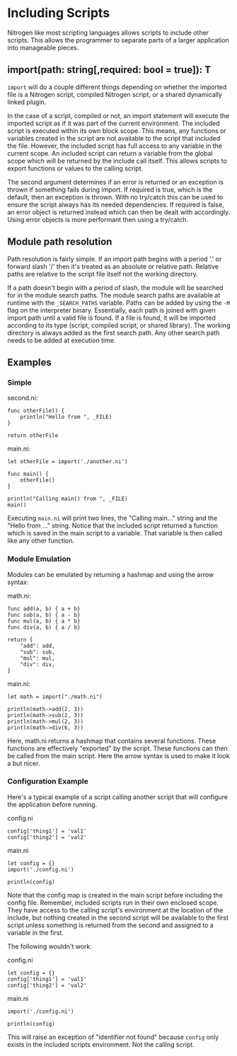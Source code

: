 # Including Scripts

Nitrogen like most scripting languages allows scripts to include other scripts. This allows the programmer to
separate parts of a larger application into manageable pieces.

## import(path: string[,required: bool = true]): T

`import` will do a couple different things depending on whether the imported file is a Nitrogen script,
compiled Nitrogen script, or a shared dynamically linked plugin.

In the case of a script, compiled or not, an import statement will execute the imported script as
if it was part of the current environment. The included script is executed within its own block scope.
This means, any functions or variables created in the script are not available to the script that
included the file. However, the included script has full access to any variable in the current scope.
An included script can return a variable from the global scope which will be returned by
the include call itself. This allows scripts to export functions or values to the calling script.

The second argument determines if an error is returned or an exception is thrown if something fails
during import. If required is true, which is the default, then an exception is thrown. With no try/catch
this can be used to ensure the script always has its needed dependencies. If required is false, an error
object is returned instead which can then be dealt with accordingly. Using error objects is more performant
then using a try/catch.

## Module path resolution

Path resolution is fairly simple. If an import path begins with a period '.' or forward slash '/' then
it's treated as an absolute or relative path. Relative paths are relative to the script file itself not
the working directory.

If a path doesn't begin with a period of slash, the module will be searched for in the module search paths.
The module search paths are available at runtime with the `_SEARCH_PATHS` variable. Paths can be added
by using the `-M` flag on the interpreter binary. Essentially, each path is joined with given import path
until a valid file is found. If a file is found, it will be imported according to its type (script, compiled
script, or shared library). The working directory is always added as the first search path. Any other search
path needs to be added at execution time.

## Examples

### Simple

second.ni:

```
func otherFile() {
    println("Hello from ", _FILE)
}

return otherFile
```

main.ni:

```
let otherFile = import('./another.ni')

func main() {
    otherFile()
}

println("Calling main() from ", _FILE)
main()
```

Executing `main.ni` will print two lines, the "Calling main..." string and the "Hello from ..." string.
Notice that the included script returned a function which is saved in the main script to a variable.
That variable is then called like any other function.

### Module Emulation

Modules can be emulated by returning a hashmap and using the arrow syntax:

math.ni:

```
func add(a, b) { a + b}
func sub(a, b) { a - b}
func mul(a, b) { a * b}
func div(a, b) { a / b}

return {
    "add": add,
    "sub": sub,
    "mul": mul,
    "div": div,
}
```

main.ni:

```
let math = import("./math.ni")

println(math->add(2, 3))
println(math->sub(2, 3))
println(math->mul(2, 3))
println(math->div(6, 3))
```

Here, math.ni returns a hashmap that contains several functions. These functions are effectively "exported" by the script.
These functions can then be called from the main script. Here the arrow syntax is used to make it look a but nicer.

### Configuration Example

Here's a typical example of a script calling another script that will configure the application before running.

config.ni

```
config['thing1'] = 'val1'
config['thing2'] = 'val2'
```

main.ni

```
let config = {}
import('./config.ni')

println(config)
```

Note that the config map is created in the main script before including the config file. Remember, included scripts
run in their own enclosed scope. They have access to the calling script's environment at the location of the include,
but nothing created in the second script will be available to the first script unless something is returned from the
second and assigned to a variable in the first.

The following wouldn't work:

config.ni

```
let config = {}
config['thing1'] = 'val1'
config['thing2'] = 'val2'
```

main.ni

```
import('./config.ni')

println(config)
```

This will raise an exception of "identifier not found" because `config` only exists in the included scripts environment. Not
the calling script.
